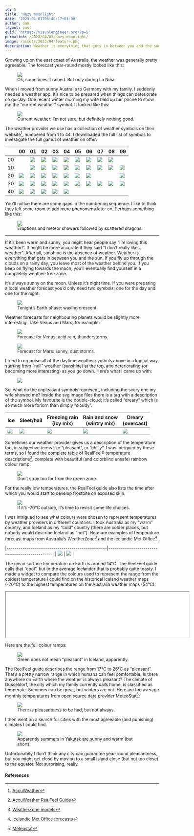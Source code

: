 ```yaml
---
id: 5
title: 'Hazy moonlight'
date: '2023-04-01T06:40:17+01:00'
author: dan
layout: post
guid: 'https://visualengineer.org/?p=5'
permalink: /2023/04/01/hazy-moonlight/
image: /assets/2023/04/feature.png
description: Weather is everything that gets in between you and the sun.
---
```


Growing up on the east coast of Australia, the weather was generally pretty agreeable. The forecast year-round mostly looked like this:

<figure>
<img class="w-300" src="/assets/2023/04/1.svg">
<figcaption>
Ok, sometimes it rained. But only during La Niña.
</figcaption>
</figure>

When I moved from sunny Australia to Germany with my family, I suddenly needed a weather app. It’s nice to be prepared when things can deteriorate so quickly. One recent winter morning my wife held up her phone to show me the “current weather” symbol. It looked like this:

<figure>
<img class="w-300" src="/assets/2023/04/24.svg">
<figcaption>
Current weather: I’m not sure, but definitely nothing good.
</figcaption>
</figure>

The weather provider we use has a collection of weather symbols on their website[^1], numbered from 1 to 44. I downloaded the full list of symbols to investigate the full gamut of weather on offer:

|    | 00          | 01          | 02          | 03          | 04          | 05          | 06          | 07          | 08          | 09          |
|----|-------------|-------------|-------------|-------------|-------------|-------------|-------------|-------------|-------------|-------------|
| 00 |             | ![][1.svg]  | ![][2.svg]  | ![][3.svg]  | ![][4.svg]  | ![][5.svg]  | ![][6.svg]  | ![][7.svg]  | ![][8.svg]  |             |
| 10 |             | ![][11.svg] | ![][12.svg] | ![][13.svg] | ![][14.svg] | ![][15.svg] | ![][16.svg] | ![][17.svg] | ![][18.svg] | ![][19.svg] |
| 20 | ![][20.svg] | ![][21.svg] | ![][22.svg] | ![][23.svg] | ![][24.svg] | ![][25.svg] | ![][26.svg] |             |             | ![][29.svg] |
| 30 | ![][30.svg] | ![][31.svg] | ![][32.svg] | ![][33.svg] | ![][34.svg] | ![][35.svg] | ![][36.svg] | ![][37.svg] | ![][38.svg] | ![][39.svg] |
| 40 | ![][40.svg] | ![][41.svg] | ![][42.svg] | ![][43.svg] | ![][44.svg] |             |             |             |             |             |



You’ll notice there are some gaps in the numbering sequence. I like to think they left some room to add more phenomena later on. Perhaps something like this:

<figure>
<img class="w-500" src="/assets/2023/04/missing-weather.png">
<figcaption>
Eruptions and meteor showers followed by scattered dragons.
</figcaption>
</figure>

- - - - - -

If it’s been warm and sunny, you might hear people say “I’m loving this weather!”. It might be more accurate if they said “I don’t really like…weather”. After all, sunshine is the absence of weather. Weather is everything that gets in between you and the sun. If you fly up through the clouds on a rainy day, you leave most of the weather behind you. If you keep on flying towards the moon, you’ll eventually find yourself in a completely weather-free zone.

It’s always sunny on the moon. Unless it’s night time. If you were preparing a local weather forecast you’d only need two symbols; one for the day and one for the night:

<figure>
<img class="w-400" src="/assets/2023/04/moon-weather.png">
<figcaption>
Tonight’s Earth phase: waxing crescent.
</figcaption>
</figure>

Weather forecasts for neighbouring planets would be slightly more interesting. Take Venus and Mars, for example:

<figure>
<img class="w-500" src="/assets/2023/04/venus-weather.png">
<figcaption>
Forecast for Venus: acid rain, thunderstorms.
</figcaption>
</figure>

<figure>
<img class="w-400" src="/assets/2023/04/mars-weather.png">
<figcaption>
Forecast for Mars: sunny, dust storms.
</figcaption>
</figure>

I tried to organise all of the daytime weather symbols above in a logical way, starting from “null” weather (sunshine) at the top, and deteriorating (or becoming more interesting) as you go down. Here’s what I came up with:

<figure>
<img class="w-500" src="/assets/2023/04/weather-pyramid.png">
<figcaption>

</figcaption>
</figure>

So, what do the unpleasant symbols represent, including the scary one my wife showed me? Inside the svg image files there is a tag with a description of the symbol. My favourite is the double-cloud; it’s called “dreary” which is so much more forlorn than simply “cloudy”.

| Ice         | Sleet/hail  | Freezing rain <br> (icy mix) | Rain and snow <br> (wintry mix) | Dreary <br> (overcast) |
|-------------|-------------|------------------------------|---------------------------------|------------------------|
| ![][24.svg] | ![][25.svg] | ![][26.svg]                  | ![][29.svg]                     | ![][8.svg]             |


Sometimes our weather provider gives us a description of the temperature too, in subjective terms like “pleasant”, or “chilly”. I was intrigued by these terms, so I found the complete table of RealFeel® temperature descriptions[^2], complete with beautiful (and colorblind unsafe) rainbow colour ramp.

<figure>
<img class="w-400" src="/assets/2023/04/realfeel.png">
<figcaption>
Don’t stray too far from the green zone.
</figcaption>
</figure>

For the really low temperatures, the RealFeel guide also lists the time after which you would start to develop frostbite on exposed skin.

<figure>
<img class="w-400" src="/assets/2023/04/frostbite.png">
<figcaption>
If it’s -70°C outside, it’s time to revisit some life choices.
</figcaption>
</figure>

I was intrigued to see what colours were chosen to represent temperatures by weather providers in different countries. I took Australia as my “warm” country, and Iceland as my “cold” country (there are colder places, but nobody would describe Iceland as “hot”). Here are examples of temperature forecast maps from Australia’s WeatherZone[^3] and the Icelandic Met Office[^4].

|---------------------------------------------------|-------------------------------------------------|
| <img src="/assets/2023/04/wz.gfs.aus.sfc.00.png"> | <img src="/assets/2023/04/230329_0600_018.gif"> |


The mean surface temperature on Earth is around 14°C. The ReelFeel guide calls that “cool”, but to the average Icelander that is probably quite toasty. I made a widget to compare the colours used to represent the range from the coldest temperature I could find on the historical Iceland weather maps (-26°C) to the highest temperatures on the Australia weather maps (54°C).



<iframe src="/assets/2023/04/weather-widget.html" width="600px"></iframe>

Here are the full colour ramps:

<figure>
<img class="w-500" src="/assets/2023/04/ramps.png">
<figcaption>
Green does not mean “pleasant” in Iceland, apparently.
</figcaption>
</figure>

The ReelFeel guide describes the range from 17°C to 26°C as “pleasant”. That’s a pretty narrow range in which humans can feel comfortable. Is there anywhere on Earth where the weather is always pleasant? The climate of Düsseldorf, the city which my family currently calls home, is classified as temperate. Summers can be great, but winters are not. Here are the average monthly temperatures from open source data provider MeteoStat[^5]:

<figure>
<img class="w-500" src="/assets/2023/04/dus-climate.png">
<figcaption>
There is pleasantness to be had, but not always.
</figcaption>
</figure>

I then went on a search for cities with the most agreeable (and punishing) climates I could find.

<figure>
<img src="/assets/2023/04/climates-dark.png">
<figcaption>
Apparently summers in Yakutsk are sunny and warm (but short).
</figcaption>
</figure>

Unfortunately I don’t think any city can guarantee year-round pleasantness, but you might get close by moving to a small island close (but not too close) to the equator. Not surprising, really.

#### References

[^1]: [AccuWeather](https://www.accuweather.com/)
[^2]: [AccuWeather RealFeel Guide](https://www.accuweather.com/en/weather-news/accuweather-realfeel/784)
[^3]: [WeatherZone models](https://www.weatherzone.com.au/models/charts/gfs/aus)
[^4]: [Icelandic Met Office forecasts](https://en.vedur.is/weather/forecasts/elements/#type=temp)
[^5]: [Meteostat](https://dev.meteostat.net/)

<!-- Links to svg files -->
[1.svg]: /assets/2023/04/1.svg
[2.svg]: /assets/2023/04/2.svg
[3.svg]: /assets/2023/04/3.svg
[4.svg]: /assets/2023/04/4.svg
[5.svg]: /assets/2023/04/5.svg
[6.svg]: /assets/2023/04/6.svg
[7.svg]: /assets/2023/04/7.svg
[8.svg]: /assets/2023/04/8.svg
[11.svg]: /assets/2023/04/11.svg
[12.svg]: /assets/2023/04/12.svg
[13.svg]: /assets/2023/04/13.svg
[14.svg]: /assets/2023/04/14.svg
[15.svg]: /assets/2023/04/15.svg
[16.svg]: /assets/2023/04/16.svg
[17.svg]: /assets/2023/04/17.svg
[18.svg]: /assets/2023/04/18.svg
[19.svg]: /assets/2023/04/19.svg
[20.svg]: /assets/2023/04/20.svg
[21.svg]: /assets/2023/04/21.svg
[22.svg]: /assets/2023/04/22.svg
[23.svg]: /assets/2023/04/23.svg
[24.svg]: /assets/2023/04/24.svg
[25.svg]: /assets/2023/04/25.svg
[26.svg]: /assets/2023/04/26.svg
[29.svg]: /assets/2023/04/29.svg
[30.svg]: /assets/2023/04/30.svg
[31.svg]: /assets/2023/04/31.svg
[32.svg]: /assets/2023/04/32.svg
[33.svg]: /assets/2023/04/33.svg
[34.svg]: /assets/2023/04/34.svg
[35.svg]: /assets/2023/04/35.svg
[36.svg]: /assets/2023/04/36.svg
[37.svg]: /assets/2023/04/37.svg
[38.svg]: /assets/2023/04/38.svg
[39.svg]: /assets/2023/04/39.svg
[40.svg]: /assets/2023/04/40.svg
[41.svg]: /assets/2023/04/41.svg
[42.svg]: /assets/2023/04/42.svg
[43.svg]: /assets/2023/04/43.svg
[44.svg]: /assets/2023/04/44.svg